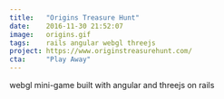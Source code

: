 ```yaml
---
title:   "Origins Treasure Hunt"
date:    2016-11-30 21:52:07
image:   origins.gif
tags:    rails angular webgl threejs
project: https://www.originstreasurehunt.com/
cta:     "Play Away"
---
```


webgl mini-game built with angular and threejs on rails

